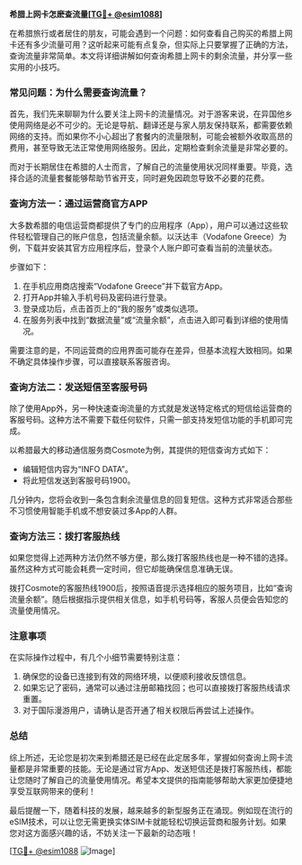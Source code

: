 **希腊上网卡怎麽查流量[[TG💪+ @esim1088](https://t.me/s/esim1088)]**

在希腊旅行或者居住的朋友，可能会遇到一个问题：如何查看自己购买的希腊上网卡还有多少流量可用？这听起来可能有点复杂，但实际上只要掌握了正确的方法，查询流量非常简单。本文将详细讲解如何查询希腊上网卡的剩余流量，并分享一些实用的小技巧。

### 常见问题：为什么需要查询流量？

首先，我们先来聊聊为什么要关注上网卡的流量情况。对于游客来说，在异国他乡使用网络是必不可少的。无论是导航、翻译还是与家人朋友保持联系，都需要依赖网络的支持。而如果你不小心超出了套餐内的流量限制，可能会被额外收取高昂的费用，甚至导致无法正常使用网络服务。因此，定期检查剩余流量是非常必要的。

而对于长期居住在希腊的人士而言，了解自己的流量使用状况同样重要。毕竟，选择合适的流量套餐能够帮助节省开支，同时避免因疏忽导致不必要的花费。

### 查询方法一：通过运营商官方APP

大多数希腊的电信运营商都提供了专门的应用程序（App），用户可以通过这些软件轻松管理自己的账户信息，包括流量余额。以沃达丰（Vodafone Greece）为例，下载并安装其官方应用程序后，登录个人账户即可查看当前的流量状态。

步骤如下：
1. 在手机应用商店搜索“Vodafone Greece”并下载官方App。
2. 打开App并输入手机号码及密码进行登录。
3. 登录成功后，点击首页上的“我的服务”或类似选项。
4. 在服务列表中找到“数据流量”或“流量余额”，点击进入即可看到详细的使用情况。

需要注意的是，不同运营商的应用界面可能存在差异，但基本流程大致相同。如果不确定具体操作步骤，可以直接联系客服咨询。

### 查询方法二：发送短信至客服号码

除了使用App外，另一种快速查询流量的方式就是发送特定格式的短信给运营商的客服号码。这种方法不需要下载任何软件，只需一部支持发短信功能的手机即可完成。

以希腊最大的移动通信服务商Cosmote为例，其提供的短信查询方式如下：
- 编辑短信内容为“INFO DATA”。
- 将此短信发送到客服号码1900。

几分钟内，您将会收到一条包含剩余流量信息的回复短信。这种方式非常适合那些不习惯使用智能手机或不想安装过多App的人群。

### 查询方法三：拨打客服热线

如果您觉得上述两种方法仍然不够方便，那么拨打客服热线也是一种不错的选择。虽然这种方式可能会耗费一定时间，但它却能确保信息准确无误。

拨打Cosmote的客服热线1900后，按照语音提示选择相应的服务项目，比如“查询流量余额”。随后根据指示提供相关信息，如手机号码等，客服人员便会告知您的流量使用情况。

### 注意事项

在实际操作过程中，有几个小细节需要特别注意：
1. 确保您的设备已连接到有效的网络环境，以便顺利接收反馈信息。
2. 如果忘记了密码，通常可以通过注册邮箱找回；也可以直接拨打客服热线请求重置。
3. 对于国际漫游用户，请确认是否开通了相关权限后再尝试上述操作。

### 总结

综上所述，无论您是初次来到希腊还是已经在此定居多年，掌握如何查询上网卡流量都是非常重要的技能。无论是通过官方App、发送短信还是拨打客服热线，都能让您随时了解自己的流量使用情况。希望本文提供的指南能够帮助大家更加便捷地享受互联网带来的便利！

最后提醒一下，随着科技的发展，越来越多的新型服务正在涌现。例如现在流行的eSIM技术，可以让您无需更换实体SIM卡就能轻松切换运营商和服务计划。如果您对这方面感兴趣的话，不妨关注一下最新的动态哦！

[[TG💪+ @esim1088](https://t.me/s/esim1088) ![Image](https://i.postimg.cc/4NQfJmqS/Snipaste-2025-05-13-00-14-12.png)]
